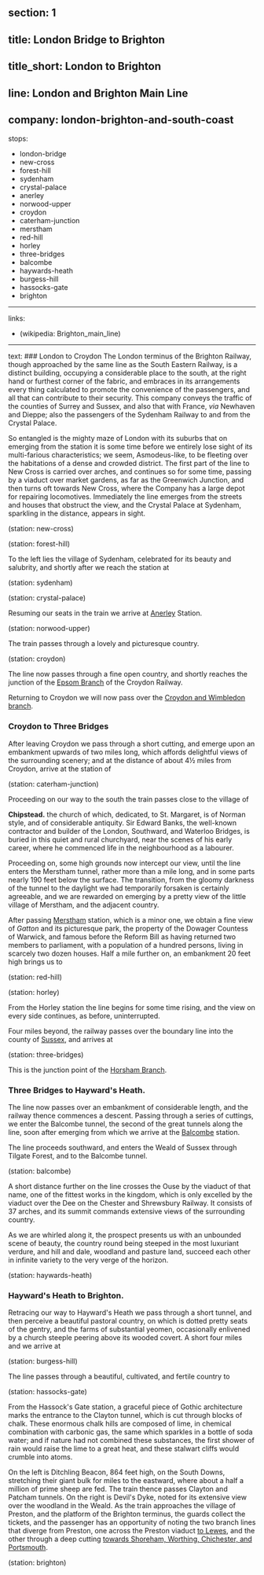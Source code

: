 ﻿section: 1
----
title: London Bridge to Brighton
----
title_short: London to Brighton
----
line: London and Brighton Main Line
----
company: london-brighton-and-south-coast
----
stops:
- london-bridge
- new-cross
- forest-hill
- sydenham
- crystal-palace
- anerley
- norwood-upper
- croydon
- caterham-junction
- merstham
- red-hill
- horley
- three-bridges
- balcombe
- haywards-heath
- burgess-hill
- hassocks-gate
- brighton
----
links:
- (wikipedia: Brighton_main_line)
----
text: ### London to Croydon
The London terminus of the Brighton Railway, though approached by the same line as the South Eastern Railway, is a distinct building, occupying a considerable place to the south, at the right hand or furthest corner of the fabric, and embraces in its arrangements every thing calculated to promote the convenience of the passengers, and all that can contribute to their security. This company conveys the traffic of the counties of Surrey and Sussex, and also that with France, *via* Newhaven and Dieppe; also the passengers of the Sydenham Railway to and from the Crystal Palace.

So entangled is the mighty maze of London with its suburbs that on emerging from the station it is some time before we entirely lose sight of its multi-farious characteristics; we seem, Asmodeus-like, to be fleeting over the habitations of a dense and crowded district. The first part of the line to New Cross is carried over arches, and continues so for some time, passing by a viaduct over market gardens, as far as the Greenwich Junction, and then turns oft towards New Cross, where the Company has a large depot for repairing locomotives. Immediately the line emerges from the streets and houses that obstruct the view, and the Crystal Palace at Sydenham, sparkling in the distance, appears in sight.

(station: new-cross)

(station: forest-hill)

To the left lies the village of Sydenham, celebrated for its beauty and salubrity, and shortly after we reach the station at

(station: sydenham)

(station: crystal-palace)

Resuming our seats in the train we arrive at [Anerley](/stations/anerley) Station.

(station: norwood-upper)

The train passes through a lovely and picturesque country.

(station: croydon)

The line now passes through a fine open country, and shortly reaches the junction of the [Epsom Branch](/routes/croydon-to-epsom) of the Croydon Railway.

Returning to Croydon we will now pass over the [Croydon and Wimbledon branch](/routes/croydon-to-wimbledon).

### Croydon to Three Bridges
After leaving Croydon we pass through a short cutting, and emerge upon an embankment upwards of two miles long, which affords delightful views of the surrounding scenery; and at the distance of about 4½ miles from Croydon, arrive at the station of

(station: caterham-junction)

Proceeding on our way to the south the train passes close to the village of

**Chipstead.** the church of which, dedicated, to St. Margaret, is of Norman style, and of considerable antiquity. Sir Edward Banks, the well-known contractor and builder of the London, Southward, and Waterloo Bridges, is buried in this quiet and rural churchyard, near the scenes of his early career, where he commenced life in the neighbourhood as a labourer.

Proceeding on, some high grounds now intercept our view, until the line enters the Merstham tunnel, rather more than a mile long, and in some parts nearly 190 feet below the surface. The transition, from the gloomy darkness of the tunnel to the daylight we had temporarily forsaken is certainly agreeable, and we are rewarded on emerging by a pretty view of the little village of Merstham, and the adjacent country.

After passing [Merstham](/stations/merstham) station, which is a minor one, we obtain a fine view of *Gatton* and its picturesque park, the property of the Dowager Countess of Warwick, and famous before the Reform Bill as having returned two members to parliament, with a population of a hundred persons, living in scarcely two dozen houses. Half a mile further on, an embankment 20 feet high brings us to

(station: red-hill)

(station: horley)

From the Horley station the line begins for some time rising, and the view on every side continues, as before, uninterrupted.

Four miles beyond, the railway passes over the boundary line into the county of [Sussex](/places/england/sussex), and arrives at

(station: three-bridges)

This is the junction point of the [Horsham Branch](/routes/three-bridges-to-horsham-and-arundel).

### Three Bridges to Hayward's Heath.
The line now passes over an embankment of considerable length, and the railway thence commences a descent. Passing through a series of cuttings, we enter the Balcombe tunnel, the second of the great tunnels along the line, soon after emerging from which we arrive at the [Balcombe](/stations/balcombe) station.

The line proceeds southward, and enters the Weald of Sussex through Tilgate Forest, and to the Balcombe tunnel.

(station: balcombe)

A short distance further on the line crosses the Ouse by the viaduct of that name, one of the fittest works in the kingdom, which is only excelled by the viaduct over the Dee on the Chester and Shrewsbury Railway. It consists of 37 arches, and its summit commands extensive views of the surrounding country.

As we are whirled along it, the prospect presents us with an unbounded scene of beauty, the country round being steeped in the most luxuriant verdure, and hill and dale, woodland and pasture land, succeed each other in infinite variety to the very verge of the horizon.

(station: haywards-heath)

### Hayward's Heath to Brighton.
Retracing our way to Hayward's Heath we pass through a short tunnel, and then perceive a beautiful pastoral country, on which is dotted pretty seats of the gentry, and the farms of substantial yeomen, occasionally enlivened by a church steeple peering above its wooded covert. A short four miles and we arrive at

(station: burgess-hill)

The line passes through a beautiful, cultivated, and fertile country to

(station: hassocks-gate)

From the Hassock's Gate station, a graceful piece of Gothic architecture marks the entrance to the Clayton tunnel, which is cut through blocks of chalk. These enormous chalk hills are composed of lime, in chemical combination with carbonic gas, the same which sparkles in a bottle of soda water; and if nature had not combined these substances, the first shower of rain would raise the lime to a great heat, and these stalwart cliffs would crumble into atoms.

On the left is Ditchling Beacon, 864 feet high, on the South Downs, stretching their giant bulk for miles to the eastward, where about a half a million of prime sheep are fed. The train thence passes Clayton and Patcham tunnels. On the right is Devil's Dyke, noted for its extensive view over the woodland in the Weald. As the train approaches the village of Preston, and the platform of the Brighton terminus, the guards collect the tickets, and the passenger has an opportunity of noting the two branch lines that diverge from Preston, one across the Preston viaduct [to Lewes](/routes/brighton-to-lewes), and the other through a deep cutting [towards Shoreham, Worthing, Chichester, and Portsmouth](/routes/brighton-to-worthing-chichester-and-portsmouth).

(station: brighton)
